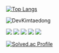 [![Top Langs](https://github-readme-stats.vercel.app/api/top-langs/?username=anuraghazra&layout=compact)](https://github.com/anuraghazra/github-readme-stats)


![DevKimtaedong](https://github-readme-stats.vercel.app/api?username=rlaxoehd4234&show_icons=true&theme=radical)



<img src="https://img.shields.io/badge/Spring-6DB33F?style=flat&logo=Spring&logoColor=white"/> <img src="https://img.shields.io/badge/Spring Boot-6DB33F?style=flat&logo=Spring Boot&logoColor=white"/> <img src="https://img.shields.io/badge/Spring Security-6DB33F?style=flat&logo=Spring Security&logoColor=white"/> <img src="https://img.shields.io/badge/MySQL-4479A1?style=flat&logo=MySQL&logoColor=white"/>
<img src="https://img.shields.io/badge/Docker-2496ED?style=flat&logo=Docker&logoColor=white"/>









[![Solved.ac Profile](http://mazassumnida.wtf/api/generate_badge?boj=rlaxoehd4234)](https://solved.ac/rlaxoehd4234)<br/>

